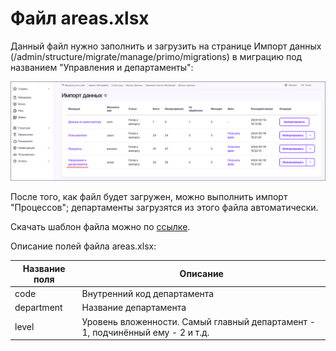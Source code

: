 # Файл areas.xlsx

Данный файл нужно заполнить и загрузить на странице Импорт данных (/admin/structure/migrate/manage/primo/migrations) в миграцию под названием "Управления и департаменты":

![](<../.gitbook/assets1/Data-Import-Areas_Underline.png>)

После того, как файл будет загружен, можно выполнить импорт "Процессов"; департаменты загрузятся из этого файла автоматически.

Скачать шаблон файла можно по [ссылке](https://github.com/PrimoRPA/Docs.Rus/tree/main/file-for-download).

Описание полей файла areas.xlsx:

| **Название поля** | **Описание** |
|----------|----------|
| code | Внутренний код департамента |
| department | Название департамента |
| level | Уровень вложенности. Самый главный департамент - 1, подчинённый ему - 2 и т.д. |
